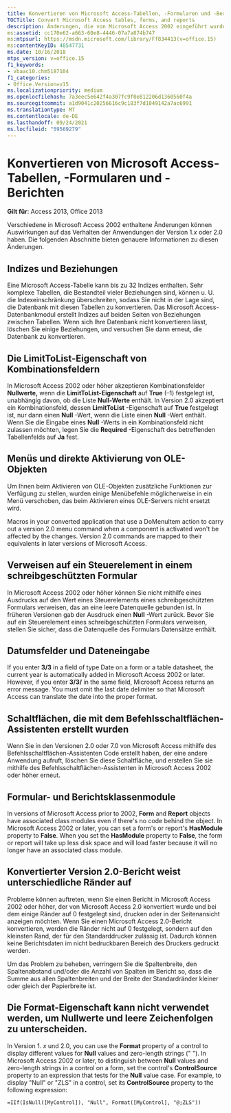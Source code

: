 ```yaml
---
title: Konvertieren von Microsoft Access-Tabellen, -Formularen und -Berichten
TOCTitle: Convert Microsoft Access tables, forms, and reports
description: Änderungen, die von Microsoft Access 2002 eingeführt wurden, können sich auf das Verhalten Ihrer Anwendungen der Version 1.x oder 2.0 auswirken.
ms:assetid: cc170e62-a663-60e8-4446-07a7a874b747
ms:mtpsurl: https://msdn.microsoft.com/library/Ff834413(v=office.15)
ms:contentKeyID: 48547731
ms.date: 10/16/2018
mtps_version: v=office.15
f1_keywords:
- vbaac10.chm5187104
f1_categories:
- Office.Version=v15
ms.localizationpriority: medium
ms.openlocfilehash: 7a3eec5e642f4a307fc9f0e812206d1360560f4a
ms.sourcegitcommit: a1d9041c20256616c9c183f7d1049142a7ac6991
ms.translationtype: MT
ms.contentlocale: de-DE
ms.lasthandoff: 09/24/2021
ms.locfileid: "59569279"
---
```

# <a name="convert-microsoft-access-tables-forms-and-reports"></a>Konvertieren von Microsoft Access-Tabellen, -Formularen und -Berichten

**Gilt für**: Access 2013, Office 2013

Verschiedene in Microsoft Access 2002 enthaltene Änderungen können Auswirkungen auf das Verhalten der Anwendungen der Version 1.*x* oder 2.0 haben. Die folgenden Abschnitte bieten genauere Informationen zu diesen Änderungen.

## <a name="indexes-and-relationships"></a>Indizes und Beziehungen

Eine Microsoft Access-Tabelle kann bis zu 32 Indizes enthalten. Sehr komplexe Tabellen, die Bestandteil vieler Beziehungen sind, können u. U. die Indexeinschränkung überschreiten, sodass Sie nicht in der Lage sind, die Datenbank mit diesen Tabellen zu konvertieren. Das Microsoft Access-Datenbankmodul erstellt Indizes auf beiden Seiten von Beziehungen zwischen Tabellen. Wenn sich Ihre Datenbank nicht konvertieren lässt, löschen Sie einige Beziehungen, und versuchen Sie dann erneut, die Datenbank zu konvertieren.

## <a name="the-limittolist-property-of-combo-boxes"></a>Die LimitToList-Eigenschaft von Kombinationsfeldern

In Microsoft Access 2002 oder höher akzeptieren Kombinationsfelder **Nullwerte,** wenn die **LimitToList-Eigenschaft** auf **True** (–1) festgelegt ist, unabhängig davon, ob die Liste **Null-Werte** enthält. In Version 2.0 akzeptiert ein Kombinationsfeld, dessen **LimitToList** -Eigenschaft auf **True** festgelegt ist, nur dann einen **Null** -Wert, wenn die Liste einen **Null** -Wert enthält. Wenn Sie die Eingabe eines **Null** -Werts in ein Kombinationsfeld nicht zulassen möchten, legen Sie die **Required** -Eigenschaft des betreffenden Tabellenfelds auf **Ja** fest.

## <a name="menus-and-in-place-activation-of-ole-objects"></a>Menüs und direkte Aktivierung von OLE-Objekten

Um Ihnen beim Aktivieren von OLE-Objekten zusätzliche Funktionen zur Verfügung zu stellen, wurden einige Menübefehle möglicherweise in ein Menü verschoben, das beim Aktivieren eines OLE-Servers nicht ersetzt wird.

Macros in your converted application that use a DoMenuItem action to carry out a version 2.0 menu command when a component is activated won't be affected by the changes. Version 2.0 commands are mapped to their equivalents in later versions of Microsoft Access.

## <a name="referencing-a-control-on-a-read-only-form"></a>Verweisen auf ein Steuerelement in einem schreibgeschützten Formular

In Microsoft Access 2002 oder höher können Sie nicht mithilfe eines Ausdrucks auf den Wert eines Steuerelements eines schreibgeschützten Formulars verweisen, das an eine leere Datenquelle gebunden ist. In früheren Versionen gab der Ausdruck einen **Null** -Wert zurück. Bevor Sie auf ein Steuerelement eines schreibgeschützten Formulars verweisen, stellen Sie sicher, dass die Datenquelle des Formulars Datensätze enthält.

## <a name="date-fields-and-data-entry"></a>Datumsfelder und Dateneingabe

If you enter **3/3** in a field of type Date on a form or a table datasheet, the current year is automatically added in Microsoft Access 2002 or later. However, if you enter **3/3/** in the same field, Microsoft Access returns an error message. You must omit the last date delimiter so that Microsoft Access can translate the date into the proper format.

## <a name="buttons-created-with-the-command-button-wizard"></a>Schaltflächen, die mit dem Befehlsschaltflächen-Assistenten erstellt wurden

Wenn Sie in den Versionen 2.0 oder 7.0 von Microsoft Access mithilfe des Befehlsschaltflächen-Assistenten Code erstellt haben, der eine andere Anwendung aufruft, löschen Sie diese Schaltfläche, und erstellen Sie sie mithilfe des Befehlsschaltflächen-Assistenten in Microsoft Access 2002 oder höher erneut.

## <a name="form-and-report-class-modules"></a>Formular- und Berichtsklassenmodule

In versions of Microsoft Access prior to 2002, **Form** and **Report** objects have associated class modules even if there's no code behind the object. In Microsoft Access 2002 or later, you can set a form's or report's **HasModule** property to **False**. When you set the **HasModule** property to **False**, the form or report will take up less disk space and will load faster because it will no longer have an associated class module.

## <a name="converted-version-20-report-has-different-margins"></a>Konvertierter Version 2.0-Bericht weist unterschiedliche Ränder auf

Probleme können auftreten, wenn Sie einen Bericht in Microsoft Access 2002 oder höher, der von Microsoft Access 2.0 konvertiert wurde und bei dem einige Ränder auf 0 festgelegt sind, drucken oder in der Seitenansicht anzeigen möchten. Wenn Sie einen Microsoft Access 2.0-Bericht konvertieren, werden die Ränder nicht auf 0 festgelegt, sondern auf den kleinsten Rand, der für den Standarddrucker zulässig ist. Dadurch können keine Berichtsdaten im nicht bedruckbaren Bereich des Druckers gedruckt werden.

Um das Problem zu beheben, verringern Sie die Spaltenbreite, den Spaltenabstand und/oder die Anzahl von Spalten im Bericht so, dass die Summe aus allen Spaltenbreiten und der Breite der Standardränder kleiner oder gleich der Papierbreite ist.

## <a name="cant-use-the-format-property-to-distinguish-null-values-and-zero-length-strings"></a>Die Format-Eigenschaft kann nicht verwendet werden, um Nullwerte und leere Zeichenfolgen zu unterscheiden.

In Version 1. *x* und 2.0, you can use the **Format** property of a control to display different values for **Null** values and zero-length strings (" "). In Microsoft Access 2002 or later, to distinguish between **Null** values and zero-length strings in a control on a form, set the control's **ControlSource** property to an expression that tests for the **Null** value case. For example, to display "Null" or "ZLS" in a control, set its **ControlSource** property to the following expression:

`=IIf(IsNull([MyControl]), "Null", Format([MyControl], "@;ZLS"))`

